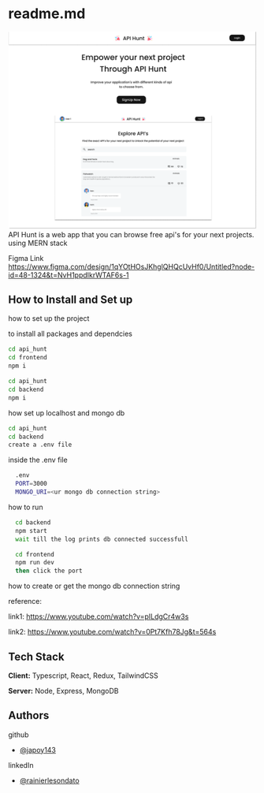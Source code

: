 # readme.md
![API Hunt](LandingPage.png)
API Hunt is a web app that you can browse free api's for your next projects. using MERN stack

Figma Link
https://www.figma.com/design/1qYOtHOsJKhglQHQcUvHf0/Untitled?node-id=48-1324&t=NvH1ppdIkrWTAF6s-1

## How to Install and Set up

how to set up the project

to install all packages and dependcies
```bash
cd api_hunt
cd frontend
npm i 
```
```bash
cd api_hunt
cd backend
npm i 
```

how set up localhost and mongo db
```bash
cd api_hunt
cd backend
create a .env file
```
    
inside the .env file
```bash
  .env
  PORT=3000
  MONGO_URI=<ur mongo db connection string>
```

how to run
```bash
  cd backend
  npm start
  wait till the log prints db connected successfull
```

```bash
  cd frontend
  npm run dev
  then click the port
```



how to create or get the mongo db connection string

reference:

link1: https://www.youtube.com/watch?v=pILdgCr4w3s

link2: https://www.youtube.com/watch?v=0Pt7Kfh78Jg&t=564s
## Tech Stack

**Client:** Typescript, React, Redux, TailwindCSS

**Server:** Node, Express, MongoDB



## Authors

github
- [@japoy143](https://github.com/japoy143)

linkedIn

- [@rainierlesondato](https://www.linkedin.com/in/rainierlesondato/)


